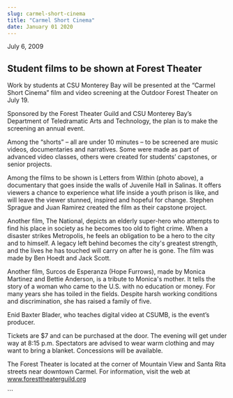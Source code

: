 ```yaml
---
slug: carmel-short-cinema
title: "Carmel Short Cinema"
date: January 01 2020
---
```


  
<p></p>
<p>July 6, 2009</p>
<h2>Student films to be shown at Forest Theater</h2>
<p>
  Work by students at CSU Monterey Bay will be presented at the “Carmel Short
  Cinema” film and video screening at the Outdoor Forest Theater on July 19.
</p>
<p>
  Sponsored by the Forest Theater Guild and CSU Monterey Bay’s Department of
  Teledramatic Arts and Technology, the plan is to make the screening an annual
  event.
</p>
<p>
  Among the “shorts” – all are under 10 minutes – to be screened are music
  videos, documentaries and narratives. Some were made as part of advanced video
  classes, others were created for students’ capstones, or senior projects.
</p>
<p>
  Among the films to be shown is Letters from Within (photo above), a
  documentary that goes inside the walls of Juvenile Hall in Salinas. It offers
  viewers a chance to experience what life inside a youth prison is like, and
  will leave the viewer stunned, inspired and hopeful for change. Stephen
  Sprague and Juan Ramirez created the film as their capstone project.
</p>
<p>
  Another film, The National, depicts an elderly super-hero who attempts to find
  his place in society as he becomes too old to fight crime. When a disaster
  strikes Metropolis, he feels an obligation to be a hero to the city and to
  himself. A legacy left behind becomes the city's greatest strength, and the
  lives he has touched will carry on after he is gone. The film was made by Ben
  Hoedt and Jack Scott.
</p>
<p>
  Another film, Surcos de Esperanza (Hope Furrows), made by Monica Martinez and
  Bettie Anderson, is a tribute to Monica's mother. It tells the story of a
  woman who came to the U.S. with no education or money. For many years she has
  toiled in the fields. Despite harsh working conditions and discrimination, she
  has raised a family of five.
</p>
<p>
  Enid Baxter Blader, who teaches digital video at CSUMB, is the event’s
  producer.
</p>
<p>
  Tickets are $7 and can be purchased at the door. The evening will get under
  way at 8:15 p.m. Spectators are advised to wear warm clothing and may want to
  bring a blanket. Concessions will be available.
</p>
<p>
  The Forest Theater is located at the corner of Mountain View and Santa Rita
  streets near downtown Carmel. For information, visit the web at
  <a href="https://www.foresttheaterguild.org" title="www.foresttheaterguild.org"
    >www.foresttheaterguild.org</a
  >
</p>
<p></p>
```
